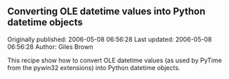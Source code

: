 ## Converting OLE datetime values into Python datetime objects 
Originally published: 2006-05-08 06:56:28 
Last updated: 2006-05-08 06:56:28 
Author: Giles Brown 
 
This recipe show how to convert OLE datetime values (as used by PyTime from the pywin32 extensions) into Python datetime objects.